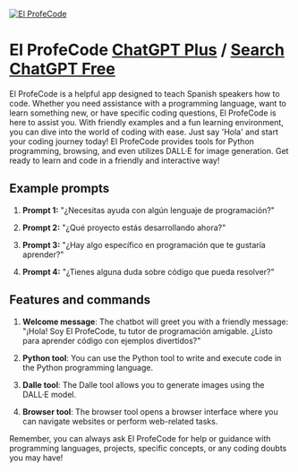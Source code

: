 
[![El ProfeCode](https://files.oaiusercontent.com/file-sH2LrgKBIDb94i5Nkz6lVboF?se=2123-10-17T02%3A55%3A54Z&sp=r&sv=2021-08-06&sr=b&rscc=max-age%3D31536000%2C%20immutable&rscd=attachment%3B%20filename%3D30872b60-e998-4289-bfbe-aedc6f50caef.png&sig=n0vTN92P%2BWSU%2BsrkBPKKImwUvGw0mhNGpVo8Cyf8O9k%3D)](https://chat.openai.com/g/g-OrEjY86Yg-el-profecode)

# El ProfeCode [ChatGPT Plus](https://chat.openai.com/g/g-OrEjY86Yg-el-profecode) / [Search ChatGPT Free](https://gptcall.net/index.html#/?search=El%20ProfeCode)

El ProfeCode is a helpful app designed to teach Spanish speakers how to code. Whether you need assistance with a programming language, want to learn something new, or have specific coding questions, El ProfeCode is here to assist you. With friendly examples and a fun learning environment, you can dive into the world of coding with ease. Just say 'Hola' and start your coding journey today! El ProfeCode provides tools for Python programming, browsing, and even utilizes DALL·E for image generation. Get ready to learn and code in a friendly and interactive way!

## Example prompts

1. **Prompt 1:** "¿Necesitas ayuda con algún lenguaje de programación?"

2. **Prompt 2:** "¿Qué proyecto estás desarrollando ahora?"

3. **Prompt 3:** "¿Hay algo específico en programación que te gustaría aprender?"

4. **Prompt 4:** "¿Tienes alguna duda sobre código que pueda resolver?"

## Features and commands

1. **Welcome message**: The chatbot will greet you with a friendly message: "¡Hola! Soy El ProfeCode, tu tutor de programación amigable. ¿Listo para aprender código con ejemplos divertidos?"

2. **Python tool**: You can use the Python tool to write and execute code in the Python programming language.

3. **Dalle tool**: The Dalle tool allows you to generate images using the DALL·E model.

4. **Browser tool**: The browser tool opens a browser interface where you can navigate websites or perform web-related tasks.

Remember, you can always ask El ProfeCode for help or guidance with programming languages, projects, specific concepts, or any coding doubts you may have!


